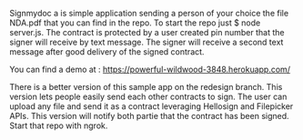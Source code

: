 Signmydoc a is simple application sending a person of your choice the file NDA.pdf that you can find in the repo. 
To start the repo just $ node server.js.
The contract is protected by a user created pin number that the signer will receive by text message. The signer will receive
a second text message after good delivery of the signed contract. 

You can find a demo at : https://powerful-wildwood-3848.herokuapp.com/


There is a better version of this sample app on the redesign branch. 
This version lets people easily send each other contracts to sign. The user can upload any file and send it as a contract leveraging Hellosign and Filepicker APIs.
This version will notify both partie that the contract has been signed. 
Start that repo with ngrok. 

